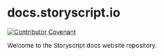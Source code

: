 # docs.storyscript.io

[![Contributor Covenant](https://img.shields.io/badge/Contributor%20Covenant-v1.4%20adopted-ff69b4.svg?style=for-the-badge)](https://github.com/storyscript/.github/blob/master/CODE_OF_CONDUCT.md)

Welcome to the Storyscript docs website repository.
